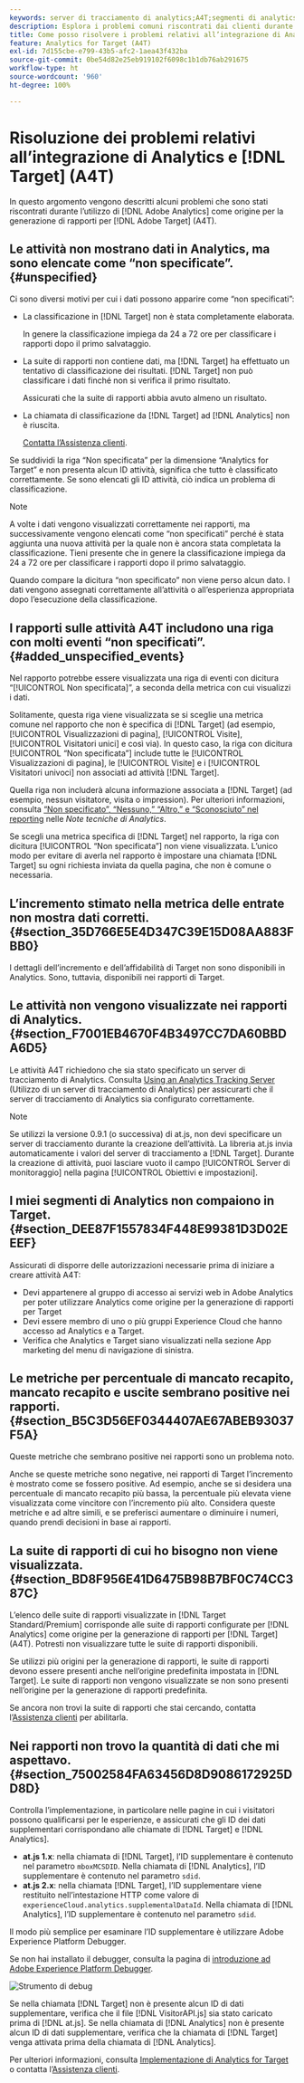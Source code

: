 ```yaml
---
keywords: server di tracciamento di analytics;A4T;segmenti di analytics;suite di rapporti;dati non corretti;orfani;sdid;VisitorAPI.js;mboxMCSDID;phantom;non specificata
description: Esplora i problemi comuni riscontrati dai clienti durante l’utilizzo di Analytics per  [!DNL Target]  (A4T).
title: Come posso risolvere i problemi relativi all’integrazione di Analytics e [!DNL Target]  (A4T)?
feature: Analytics for Target (A4T)
exl-id: 7d155cbe-e799-43b5-afc2-1aea43f432ba
source-git-commit: 0be54d82e25eb919102f6098c1b1db76ab291675
workflow-type: ht
source-wordcount: '960'
ht-degree: 100%

---
```


# Risoluzione dei problemi relativi all’integrazione di Analytics e [!DNL Target] (A4T)

In questo argomento vengono descritti alcuni problemi che sono stati riscontrati durante l’utilizzo di [!DNL Adobe Analytics] come origine per la generazione di rapporti per [!DNL Adobe Target] (A4T).

## Le attività non mostrano dati in Analytics, ma sono elencate come “non specificate”. {#unspecified}

Ci sono diversi motivi per cui i dati possono apparire come “non specificati”:

* La classificazione in [!DNL Target] non è stata completamente elaborata.

   In genere la classificazione impiega da 24 a 72 ore per classificare i rapporti dopo il primo salvataggio.

* La suite di rapporti non contiene dati, ma [!DNL Target] ha effettuato un tentativo di classificazione dei risultati. [!DNL Target] non può classificare i dati finché non si verifica il primo risultato.

   Assicurati che la suite di rapporti abbia avuto almeno un risultato.

* La chiamata di classificazione da [!DNL Target] ad [!DNL Analytics] non è riuscita.

   [Contatta l’Assistenza clienti](/help/main/cmp-resources-and-contact-information.md#reference_ACA3391A00EF467B87930A450050077C).

Se suddividi la riga “Non specificata” per la dimensione “Analytics for Target” e non presenta alcun ID attività, significa che tutto è classificato correttamente. Se sono elencati gli ID attività, ciò indica un problema di classificazione.

>[!NOTE]
>
>A volte i dati vengono visualizzati correttamente nei rapporti, ma successivamente vengono elencati come “non specificati” perché è stata aggiunta una nuova attività per la quale non è ancora stata completata la classificazione. Tieni presente che in genere la classificazione impiega da 24 a 72 ore per classificare i rapporti dopo il primo salvataggio.
>
>Quando compare la dicitura “non specificato” non viene perso alcun dato. I dati vengono assegnati correttamente all’attività o all’esperienza appropriata dopo l’esecuzione della classificazione.

## I rapporti sulle attività A4T includono una riga con molti eventi “non specificati”. {#added_unspecified_events}

Nel rapporto potrebbe essere visualizzata una riga di eventi con dicitura “[!UICONTROL Non specificata]”, a seconda della metrica con cui visualizzi i dati.

Solitamente, questa riga viene visualizzata se si sceglie una metrica comune nel rapporto che non è specifica di [!DNL Target] (ad esempio, [!UICONTROL Visualizzazioni di pagina], [!UICONTROL Visite], [!UICONTROL Visitatori unici] e così via). In questo caso, la riga con dicitura [!UICONTROL “Non specificata”] include tutte le [!UICONTROL Visualizzazioni di pagina], le [!UICONTROL Visite] e i [!UICONTROL Visitatori univoci] non associati ad attività [!DNL Target].

Quella riga non includerà alcuna informazione associata a [!DNL Target] (ad esempio, nessun visitatore, visita o impression). Per ulteriori informazioni, consulta [“Non specificato”, “Nessuno,” “Altro,” e “Sconosciuto” nel reporting](https://experienceleague.adobe.com/docs/analytics/technotes/unspecified.html?lang=it) nelle *Note tecniche di Analytics*.

Se scegli una metrica specifica di [!DNL Target] nel rapporto, la riga con dicitura [!UICONTROL “Non specificata”] non viene visualizzata. L’unico modo per evitare di averla nel rapporto è impostare una chiamata [!DNL Target] su ogni richiesta inviata da quella pagina, che non è comune o necessaria.

## L’incremento stimato nella metrica delle entrate non mostra dati corretti. {#section_35D766E5E4D347C39E15D08AA883FBB0}

I dettagli dell’incremento e dell’affidabilità di Target non sono disponibili in Analytics. Sono, tuttavia, disponibili nei rapporti di Target.

## Le attività non vengono visualizzate nei rapporti di Analytics. {#section_F7001EB4670F4B3497CC7DA60BBDA6D5}

Le attività A4T richiedono che sia stato specificato un server di tracciamento di Analytics. Consulta [Using an Analytics Tracking Server](/help/main/c-integrating-target-with-mac/a4t/analytics-tracking-server.md#task_72077BA7E93C4A65A715A18F32228823) (Utilizzo di un server di tracciamento di Analytics) per assicurarti che il server di tracciamento di Analytics sia configurato correttamente.

>[!NOTE]
>
>Se utilizzi la versione 0.9.1 (o successiva) di at.js, non devi specificare un server di tracciamento durante la creazione dell’attività. La libreria at.js invia automaticamente i valori del server di tracciamento a [!DNL Target]. Durante la creazione di attività, puoi lasciare vuoto il campo [!UICONTROL Server di monitoraggio] nella pagina [!UICONTROL Obiettivi e impostazioni].

## I miei segmenti di Analytics non compaiono in Target. {#section_DEE87F1557834F448E99381D3D02EEEF}

Assicurati di disporre delle autorizzazioni necessarie prima di iniziare a creare attività A4T:

* Devi appartenere al gruppo di accesso ai servizi web in Adobe Analytics per poter utilizzare Analytics come origine per la generazione di rapporti per Target
* Devi essere membro di uno o più gruppi Experience Cloud che hanno accesso ad Analytics e a Target.
* Verifica che Analytics e Target siano visualizzati nella sezione App marketing del menu di navigazione di sinistra.

## Le metriche per percentuale di mancato recapito, mancato recapito e uscite sembrano positive nei rapporti. {#section_B5C3D56EF0344407AE67ABEB93037F5A}

Queste metriche che sembrano positive nei rapporti sono un problema noto.

Anche se queste metriche sono negative, nei rapporti di Target l’incremento è mostrato come se fossero positive. Ad esempio, anche se si desidera una percentuale di mancato recapito più bassa, la percentuale più elevata viene visualizzata come vincitore con l’incremento più alto. Considera queste metriche e ad altre simili, e se preferisci aumentare o diminuire i numeri, quando prendi decisioni in base ai rapporti.

## La suite di rapporti di cui ho bisogno non viene visualizzata. {#section_BD8F956E41D6475B98B7BF0C74CC387C}

L’elenco delle suite di rapporti visualizzate in [!DNL Target Standard/Premium] corrisponde alle suite di rapporti configurate per [!DNL Analytics] come origine per la generazione di rapporti per [!DNL Target] (A4T). Potresti non visualizzare tutte le suite di rapporti disponibili.

Se utilizzi più origini per la generazione di rapporti, le suite di rapporti devono essere presenti anche nell’origine predefinita impostata in [!DNL Target]. Le suite di rapporti non vengono visualizzate se non sono presenti nell’origine per la generazione di rapporti predefinita.

Se ancora non trovi la suite di rapporti che stai cercando, contatta l’[Assistenza clienti](/help/main/cmp-resources-and-contact-information.md#reference_ACA3391A00EF467B87930A450050077C) per abilitarla.

## Nei rapporti non trovo la quantità di dati che mi aspettavo. {#section_75002584FA63456D8D9086172925DD8D}

Controlla l’implementazione, in particolare nelle pagine in cui i visitatori possono qualificarsi per le esperienze, e assicurati che gli ID dei dati supplementari corrispondano alle chiamate di [!DNL Target] e [!DNL Analytics].

* **at.js 1.x**: nella chiamata di [!DNL Target], l’ID supplementare è contenuto nel parametro `mboxMCSDID`. Nella chiamata di [!DNL Analytics], l’ID supplementare è contenuto nel parametro `sdid`.
* **at.js 2.x**: nella chiamata [!DNL Target], l’ID supplementare viene restituito nell’intestazione HTTP come valore di `experienceCloud.analytics.supplementalDataId`. Nella chiamata di [!DNL Analytics], l’ID supplementare è contenuto nel parametro `sdid`.

Il modo più semplice per esaminare l’ID supplementare è utilizzare Adobe Experience Platform Debugger.

Se non hai installato il debugger, consulta la pagina di [introduzione ad Adobe Experience Platform Debugger](https://experienceleague.adobe.com/docs/platform-learn/tutorials/data-ingestion/web-sdk/introduction-to-the-experience-platform-debugger.html?lang=it).

![Strumento di debug](/help/main/c-integrating-target-with-mac/a4t/assets/debugger.png)

Se nella chiamata [!DNL Target] non è presente alcun ID di dati supplementare, verifica che il file [!DNL VisitorAPI.js] sia stato caricato prima di [!DNL at.js]. Se nella chiamata di [!DNL Analytics] non è presente alcun ID di dati supplementare, verifica che la chiamata di [!DNL Target] venga attivata prima della chiamata di [!DNL Analytics].

Per ulteriori informazioni, consulta [Implementazione di Analytics for Target](/help/main/c-integrating-target-with-mac/a4t/a4timplementation.md#concept_CE78750AC2A4487D8ACD9369B3EAC85A) o contatta l’[Assistenza clienti](/help/main/cmp-resources-and-contact-information.md#reference_ACA3391A00EF467B87930A450050077C).
